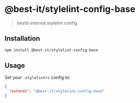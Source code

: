 # @best-it/stylelint-config-base

> bestit-internal stylelint config

## Installation

```bash
npm install @best-it/stylelint-config-base
```

## Usage

Set your `.stylelintrc` config to:

```json
{
  "extends": "@best-it/stylelint-config-base"
}
```
